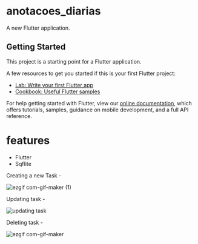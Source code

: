 # anotacoes_diarias

A new Flutter application.

## Getting Started

This project is a starting point for a Flutter application.

A few resources to get you started if this is your first Flutter project:

- [Lab: Write your first Flutter app](https://flutter.dev/docs/get-started/codelab)
- [Cookbook: Useful Flutter samples](https://flutter.dev/docs/cookbook)

For help getting started with Flutter, view our
[online documentation](https://flutter.dev/docs), which offers tutorials,
samples, guidance on mobile development, and a full API reference.


# features

- Flutter
- Sqflite



Creating a new Task -

![ezgif com-gif-maker (1)](https://user-images.githubusercontent.com/58492693/110348913-eb460a00-8010-11eb-8b5c-e3e08bc014c1.gif)



Updating task -

![updating task](https://user-images.githubusercontent.com/58492693/110348247-34e22500-8010-11eb-8a12-cc12723d3701.gif)



Deleting task -

![ezgif com-gif-maker](https://user-images.githubusercontent.com/58492693/110348617-986c5280-8010-11eb-8bc6-d12e544fe9e8.gif)

